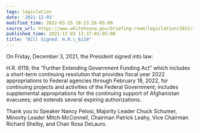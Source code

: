 ```yaml
---
tags: legislation
date: '2021-12-03'
modified_time: 2022-03-15 10:13:26-05:00
source_url: https://www.whitehouse.gov/briefing-room/legislation/2021/12/03/bill-signed-h-r-6119/
published_time: 2021-12-03 13:37:03-05:00
title: "Bill Signed: H.R.\_6119"
---
```

 
On Friday, December 3, 2021, the President signed into law:

H.R. 6119, the “Further Extending Government Funding Act” which includes
a short-term continuing resolution that provides fiscal year 2022
appropriations to Federal agencies through February 18, 2022, for
continuing projects and activities of the Federal Government; includes
supplemental appropriations for the continuing support of Afghanistan
evacuees; and extends several expiring authorizations.

Thank you to Speaker Nancy Pelosi, Majority Leader Chuck Schumer,
Minority Leader Mitch McConnell, Chairman Patrick Leahy, Vice Chairman
Richard Shelby, and Chair Rosa DeLauro.

